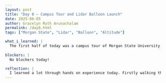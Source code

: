 ```yaml
---
layout: post
title: "Day 8 – Campus Tour and Lidar Balloon Launch"
date: 2025-06-05
author: Gracelyn Ruth Arunachalam
permalink: /day8.html
tags: ["Morgan State", "Lidar", "Balloon", "Altitude"]

what_i_learned: |
  The first half of today was a campus tour of Morgan State University. Our program coordinator walked us through all the buildings on campus and showed us the main CEAMLS Lab. The tour was very informative and I got to see all the dining halls and facilities at Morgan State. Upon the completion of our tour, we had a short group session about our weekly deliverables, through this session I learned that we need our video to be short, concise and informative. For the second of our day we went to the top floor of the Martin D Jenkins Building, and launched a helium air balloon that was connected to a styrofoam cup that had a chip with all the different sensors to measure the temperature, humidity and pressure at different altitudes. During this session, I was intrigued by the fact that there are only a few of these ground Lidar stations at which balloons are launched to measure data every thursay at 2pm. 
 
blockers: |
  No blockers today!

reflection: |
  I learned a lot through hands on experience today. Firstly walking through the campus was a great way to meet new people who were in other project teams. Launching the balloon and looking at live data from the sensors on the balloon was a great way to understand how data is retrieved from ground stations all over the US.
---
```


